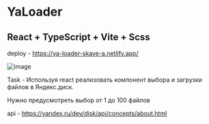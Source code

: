 # YaLoader

## React + TypeScript + Vite + Scss

deploy - https://ya-loader-skave-a.netlify.app/

![image](https://github.com/Skave-a/YaLoader/assets/101521194/535671f6-38b1-4133-8a94-a7ff112aa27f)


Task - Используя react реализовать компонент выбора и загрузки файлов в Яндекс.диск.

Нужно предусмотреть выбор от 1 до 100 файлов

api - https://yandex.ru/dev/disk/api/concepts/about.html
